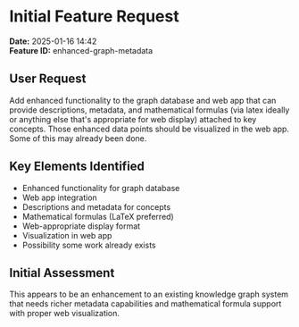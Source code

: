 # Initial Feature Request

**Date:** 2025-01-16 14:42  
**Feature ID:** enhanced-graph-metadata

## User Request

Add enhanced functionality to the graph database and web app that can provide descriptions, metadata, and mathematical formulas (via latex ideally or anything else that's appropriate for web display) attached to key concepts. Those enhanced data points should be visualized in the web app. Some of this may already been done.

## Key Elements Identified
- Enhanced functionality for graph database
- Web app integration  
- Descriptions and metadata for concepts
- Mathematical formulas (LaTeX preferred)
- Web-appropriate display format
- Visualization in web app
- Possibility some work already exists

## Initial Assessment
This appears to be an enhancement to an existing knowledge graph system that needs richer metadata capabilities and mathematical formula support with proper web visualization.